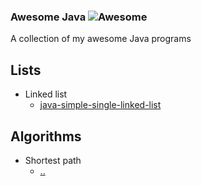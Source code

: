 ### **Awesome Java** ![Awesome](https://cdn.rawgit.com/sindresorhus/awesome/d7305f38d29fed78fa85652e3a63e154dd8e8829/media/badge.svg)

A collection of my awesome Java programs
	
## Lists
  - Linked list
    - [java-simple-single-linked-list](https://github.com/jNormaster/java-simple-single-linked-list)
	
## Algorithms
  - Shortest path
    - [..](#)
	
